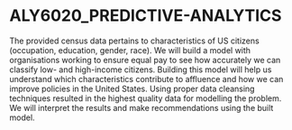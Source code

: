 # ALY6020_PREDICTIVE-ANALYTICS

The provided census data pertains to characteristics of US citizens (occupation, education, gender, race). We will build a model with organisations working to ensure equal pay to see how accurately we can classify low- and high-income citizens. Building this model will help us understand which characteristics contribute to affluence and how we can improve policies in the United States. Using proper data cleansing techniques resulted in the highest quality data for modelling the problem. We will interpret the results and make recommendations using the built model.
